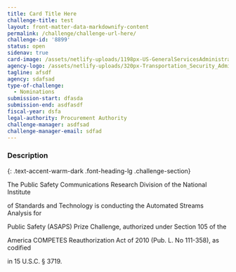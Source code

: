 ```yaml
---
title: Card Title Here
challenge-title: test
layout: front-matter-data-markdownify-content
permalink: /challenge/challenge-url-here/
challenge-id: '8899'
status: open
sidenav: true
card-image: /assets/netlify-uploads/1198px-US-GeneralServicesAdministration-Logo.png
agency-logo: /assets/netlify-uploads/320px-Transportation_Security_Administration_logo.png
tagline: afsdf
agency: sdafsad
type-of-challenge:
  - Nominations
submission-start: dfasda
submission-end: asdfasdf
fiscal-year: dsfa
legal-authority: Procurement Authority
challenge-manager: asdfsad
challenge-manager-email: sdfad
---
```

<!-- Description start -->

### Description 
{: .text-accent-warm-dark .font-heading-lg .challenge-section}

The Public Safety Communications Research Division of the National Institute

of Standards and Technology is conducting the Automated Streams Analysis for

Public Safety (ASAPS) Prize Challenge, authorized under Section 105 of the

America COMPETES Reauthorization Act of 2010 (Pub. L. No 111-358), as codified

in 15 U.S.C. § 3719.
